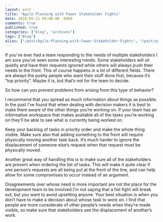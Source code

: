 ```yaml
---
layout: post
title: "Agile Planning with Fewer Stakeholder Fights"
date: 2010-05-21 09:06:00 -0400
comments: true
published: true
categories: ["blog", "archives"]
tags: ["Blog"]
alias: ["/post/Agile-Planning-with-Fewer-Stakeholder-Fights", "/post/agile-planning-with-fewer-stakeholder-fights"]
---
```

<!-- more -->

<p>If you&rsquo;ve ever had a team responding to the needs of multiple stakeholders I am sure you&rsquo;ve seen some interesting trends. Some stakeholders will sit quietly and have their requests ignored while others will always push their needs to the front. This of course happens in a lot of different fields. There are always the pushy people who want their stuff done first, because it&rsquo;s &ldquo;top priority&rdquo;. Maybe it is, but that&rsquo;s not for the team to decide.</p>
<p>So how can you prevent problems from arising from this type of behavior?</p>
<p>I recommend that you spread as much information about things as possible. In the past I&rsquo;ve found that when dealing with decision makers it is best to make them aware of the other things you&rsquo;re working on. If your team has an informative workspace that makes available all of the tasks you&rsquo;re working on they&rsquo;ll be able to see what is currently being worked on.</p>
<p>Keep your backlog of tasks in priority order and make the whole thing visible. Make sure also that adding something to the front will require physically moving another task back. It&rsquo;s much harder to ignore the displacement of someone else&rsquo;s request when that request must be physically moved.</p>
<p>Another great way of handling this is to make sure all of the stakeholders are present when ordering the list of tasks. This will make it quite clear if one person&rsquo;s requests are all being put at the front of the line, and can help allow for some compromises to occur instead of an argument.</p>
<p>Disagreements over whose need is more important are not the place for the development team to be involved.I&rsquo;m not saying that a fist fight will break out, but you want to avoid upsetting anyone. Your best situation is when you don&rsquo;t have to make a decision about whose task to work on. I find that people are more considerate of other people&rsquo;s needs when they&rsquo;re made visible, so make sure that stakeholders see the displacement of another&rsquo;s work.</p>
